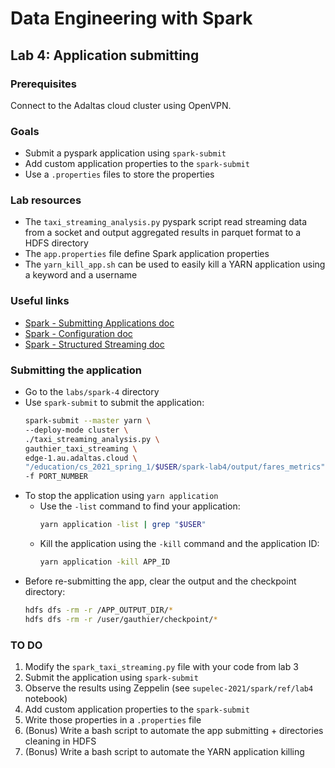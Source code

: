# Data Engineering with Spark

## Lab 4: Application submitting

### Prerequisites

Connect to the Adaltas cloud cluster using OpenVPN.

### Goals

- Submit a pyspark application using `spark-submit`
- Add custom application properties to the `spark-submit`
- Use a `.properties` files to store the properties

### Lab resources

- The `taxi_streaming_analysis.py` pyspark script read streaming data from a socket and output aggregated results in parquet format to a HDFS directory
- The `app.properties` file define Spark application properties
- The `yarn_kill_app.sh` can be used to easily kill a YARN application using a keyword and a username

### Useful links

- [Spark - Submitting Applications doc](https://spark.apache.org/docs/2.3.2/submitting-applications.html)
- [Spark - Configuration doc](https://spark.apache.org/docs/2.3.2/configuration.html)
- [Spark - Structured Streaming doc](http://spark.apache.org/docs/2.3.2/structured-streaming-programming-guide.html)

### Submitting the application

- Go to the `labs/spark-4` directory
- Use `spark-submit` to submit the application:
  ```sh
  spark-submit --master yarn \
  --deploy-mode cluster \
  ./taxi_streaming_analysis.py \
  gauthier_taxi_streaming \
  edge-1.au.adaltas.cloud \
  "/education/cs_2021_spring_1/$USER/spark-lab4/output/fares_metrics" \
  -f PORT_NUMBER
  ```
- To stop the application using `yarn application`
  - Use the `-list` command to find your application:
    ```sh
    yarn application -list | grep "$USER"
    ```
  - Kill the application using the `-kill` command and the application ID:
    ```sh
    yarn application -kill APP_ID
    ```
- Before re-submitting the app, clear the output and the checkpoint directory:
  ```sh
  hdfs dfs -rm -r /APP_OUTPUT_DIR/*
  hdfs dfs -rm -r /user/gauthier/checkpoint/*
  ```

### TO DO

1. Modify the `spark_taxi_streaming.py` file with your code from lab 3
2. Submit the application using `spark-submit`
3. Observe the results using Zeppelin (see `supelec-2021/spark/ref/lab4` notebook)
4. Add custom application properties to the `spark-submit`
5. Write those properties in a `.properties` file
6. (Bonus) Write a bash script to automate the app submitting + directories cleaning in HDFS
7. (Bonus) Write a bash script to automate the YARN application killing

